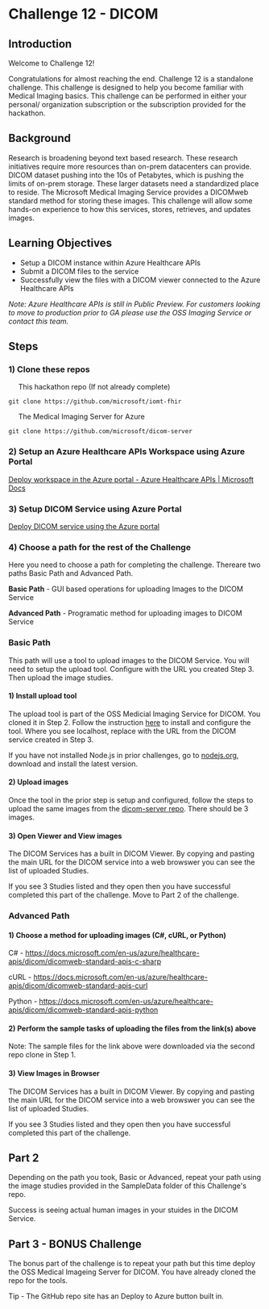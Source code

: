 # Challenge  12 - DICOM

## Introduction

Welcome to Challenge 12!

Congratulations for almost reaching the end. Challenge 12 is a standalone challenge. This challenge is designed to help you become familiar with Medical Imaging basics. This challenge can be performed in either your personal/ organization subscription or the subscription provided for the hackathon.

## Background

Research is broadening beyond text based research. These research initiatives require more resources than on-prem datacenters can provide. DICOM dataset pushing into the 10s of Petabytes, which is pushing the limits of on-prem storage. These larger datasets need a standardized place to reside. The Microsoft Medical Imaging Service provides a DICOMweb standard method for storing these images. This challenge will allow some hands-on experience to how this services, stores, retrieves, and updates images.

## Learning Objectives

- Setup a DICOM instance within Azure Healthcare APIs
- Submit a DICOM files to the service
- Successfully view the files with a DICOM viewer connected to the Azure Healthcare APIs

*Note: Azure Healthcare APIs is still in Public Preview. For customers looking to move to production prior to GA please use the OSS Imaging Service or contact this team.*

## Steps

### 1) Clone these repos

&nbsp;&nbsp;&nbsp;&nbsp; This hackathon repo (If not already complete)

```azurecli
git clone https://github.com/microsoft/iomt-fhir
```

&nbsp;&nbsp;&nbsp;&nbsp; The Medical Imaging Server for Azure

```azurecli
git clone https://github.com/microsoft/dicom-server
```


### 2) Setup an Azure Healthcare APIs Workspace using Azure Portal
 
 [Deploy workspace in the Azure portal - Azure Healthcare APIs | Microsoft Docs](https://docs.microsoft.com/en-us/azure/healthcare-apis/healthcare-apis-quickstart)


### 3) Setup DICOM Service using Azure Portal

[Deploy DICOM service using the Azure portal](https://docs.microsoft.com/en-us/azure/healthcare-apis/dicom/deploy-dicom-services-in-azure)

### 4) Choose a path for the rest of the Challenge

Here you need to choose a path for completing the challenge. Thereare two paths
Basic Path and Advanced Path.

**Basic Path** - GUI based operations for uploading Images to the DICOM Service

**Advanced Path** - Programatic method for uploading images to DICOM Service

### Basic Path

This path will use a tool to upload images to the DICOM Service. You will need to setup the upload tool. Configure with the URL you created Step 3. Then upload the image studies.

#### 1) Install upload tool

The upload tool is part of the OSS Medicial Imaging Service for DICOM. You cloned it in Step 2. Follow the instruction [here](https://github.com/microsoft/dicom-server/tree/main/tools/dicom-web-electron) to install and configure the tool. Where you see localhost, replace with the URL from the DICOM service created in Step 3.

If you have not installed Node.js in prior challenges, go to [nodejs.org](https://nodejs.org/), download and install the latest version.

#### 2) Upload images

Once the tool in the prior step is setup and configured, follow the steps to upload the same images from the [dicom-server repo](https://github.com/microsoft/dicom-server/tree/main/docs/dcms). There should be 3 images.

#### 3) Open Viewer and View images

The DICOM Services has a built in DICOM Viewer. By copying and pasting the main URL for the DICOM service into a web browswer you can see the list of uploaded Studies.

If you see 3 Studies listed and they open then you have successful completed this part of the challenge. Move to Part 2 of the challenge.

### Advanced Path

#### 1) Choose a method for uploading images (C#, cURL, or Python)

C# - https://docs.microsoft.com/en-us/azure/healthcare-apis/dicom/dicomweb-standard-apis-c-sharp

cURL - https://docs.microsoft.com/en-us/azure/healthcare-apis/dicom/dicomweb-standard-apis-curl

Python - https://docs.microsoft.com/en-us/azure/healthcare-apis/dicom/dicomweb-standard-apis-python

#### 2) Perform the sample tasks of uploading the files from the link(s) above

Note: The sample files for the link above were downloaded via the second repo clone in Step 1. 

#### 3) View Images in Browser

The DICOM Services has a built in DICOM Viewer. By copying and pasting the main URL for the DICOM service into a web browswer you can see the list of uploaded Studies.

If you see 3 Studies listed and they open then you have successful completed this part of the challenge.

## Part 2

Depending on the path you took, Basic or Advanced, repeat your path using the image studies provided in the SampleData folder of this Challenge's repo.

Success is seeing actual human images in your stuides in the DICOM Service.

## Part 3 - BONUS Challenge

The bonus part of the challenge is to repeat your path but this time deploy the OSS Medical Imageing Server for DICOM. You have already cloned the repo for the tools.

Tip - The GitHub repo site has an Deploy to Azure button built in.